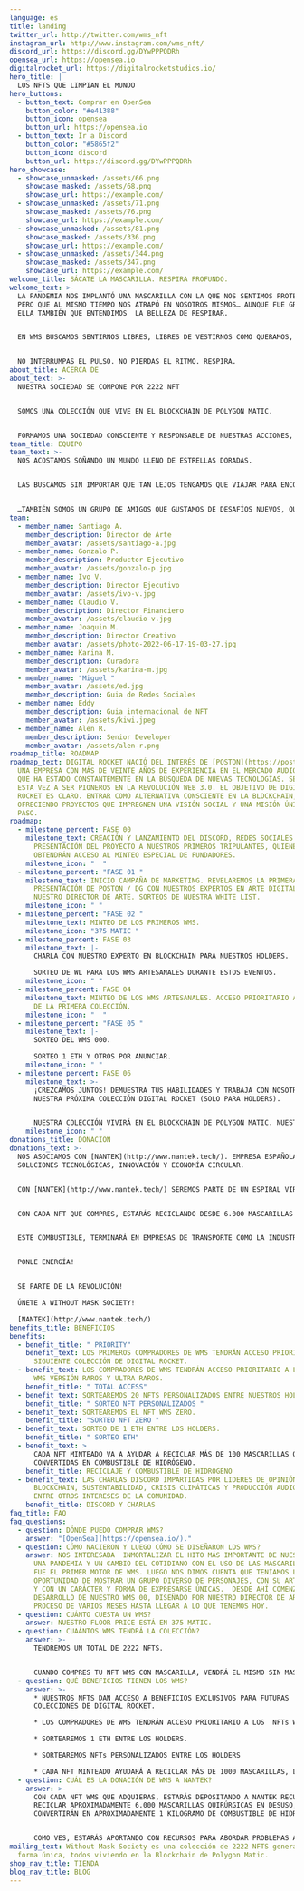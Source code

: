 ```yaml
---
language: es
title: landing
twitter_url: http://twitter.com/wms_nft
instagram_url: http://www.instagram.com/wms_nft/
discord_url: https://discord.gg/DYwPPPQDRh
opensea_url: https://opensea.io
digitalrocket_url: https://digitalrocketstudios.io/
hero_title: |
  LOS NFTS QUE LIMPIAN EL MUNDO   
hero_buttons:
  - button_text: Comprar en OpenSea
    button_color: "#e41388"
    button_icon: opensea
    button_url: https://opensea.io
  - button_text: Ir a Discord
    button_color: "#5865f2"
    button_icon: discord
    button_url: https://discord.gg/DYwPPPQDRh
hero_showcase:
  - showcase_unmasked: /assets/66.png
    showcase_masked: /assets/68.png
    showcase_url: https://example.com/
  - showcase_unmasked: /assets/71.png
    showcase_masked: /assets/76.png
    showcase_url: https://example.com/
  - showcase_unmasked: /assets/81.png
    showcase_masked: /assets/336.png
    showcase_url: https://example.com/
  - showcase_unmasked: /assets/344.png
    showcase_masked: /assets/347.png
    showcase_url: https://example.com/
welcome_title: SÁCATE LA MASCARILLA. RESPIRA PROFUNDO.
welcome_text: >-
  LA PANDEMIA NOS IMPLANTÓ UNA MASCARILLA CON LA QUE NOS SENTIMOS PROTEGIDOS,
  PERO QUE AL MISMO TIEMPO NOS ATRAPÓ EN NOSOTROS MISMOS… AUNQUE FUE GRACIAS A
  ELLA TAMBIÉN QUE ENTENDIMOS  LA BELLEZA DE RESPIRAR.


  EN WMS BUSCAMOS SENTIRNOS LIBRES, LIBRES DE VESTIRNOS COMO QUERAMOS, LIBRES DE MOVERNOS COMO QUERAMOS, LIBRES DE RESPIRAR COMO QUERAMOS, Y DE BUSCAR INCANSABLEMENTE SER Y SENTIRNOS IGUALMENTE HUMANOS.


  NO INTERRUMPAS EL PULSO. NO PIERDAS EL RITMO. RESPIRA.
about_title: ACERCA DE
about_text: >-
  NUESTRA SOCIEDAD SE COMPONE POR 2222 NFT


  SOMOS UNA COLECCIÓN QUE VIVE EN EL BLOCKCHAIN DE POLYGON MATIC.


  FORMAMOS UNA SOCIEDAD CONSCIENTE Y RESPONSABLE DE NUESTRAS ACCIONES, POR ESO, AL ADQUIRIR UN NFT WMS ESTAREMOS AYUDANDO A RECUPERAR MASCARILLAS EN DESUSO PARA CONVERTIRLAS EN ENERGÍA.
team_title: EQUIPO
team_text: >-
  NOS ACOSTAMOS SOÑANDO UN MUNDO LLENO DE ESTRELLAS DORADAS. 


  LAS BUSCAMOS SIN IMPORTAR QUE TAN LEJOS TENGAMOS QUE VIAJAR PARA ENCONTRARLAS.


  …TAMBIÉN SOMOS UN GRUPO DE AMIGOS QUE GUSTAMOS DE DESAFÍOS NUEVOS, QUE BUSCAMOS HORIZONTES NUEVOS, QUE NOS HAGAN VIBRAR DE NOCHE Y SOÑAR DE DÍA…
team:
  - member_name: Santiago A.
    member_description: Director de Arte
    member_avatar: /assets/santiago-a.jpg
  - member_name: Gonzalo P.
    member_description: Productor Ejecutivo
    member_avatar: /assets/gonzalo-p.jpg
  - member_name: Ivo V.
    member_description: Director Ejecutivo
    member_avatar: /assets/ivo-v.jpg
  - member_name: Claudio V.
    member_description: Director Financiero
    member_avatar: /assets/claudio-v.jpg
  - member_name: Joaquin M.
    member_description: Director Creativo
    member_avatar: /assets/photo-2022-06-17-19-03-27.jpg
  - member_name: Karina M.
    member_description: Curadora
    member_avatar: /assets/karina-m.jpg
  - member_name: "Miguel "
    member_avatar: /assets/ed.jpg
    member_description: Guia de Redes Sociales
  - member_name: Eddy
    member_description: Guia internacional de NFT
    member_avatar: /assets/kiwi.jpeg
  - member_name: Alen R.
    member_description: Senior Developer
    member_avatar: /assets/alen-r.png
roadmap_title: ROADMAP
roadmap_text: DIGITAL ROCKET NACIÓ DEL INTERÉS DE [POSTON](https://poston.cl/),
  UNA EMPRESA CON MÁS DE VEINTE AÑOS DE EXPERIENCIA EN EL MERCADO AUDIOVISUAL,
  QUE HA ESTADO CONSTANTEMENTE EN LA BÚSQUEDA DE NUEVAS TECNOLOGÍAS. SE RETARON
  ESTA VEZ A SER PIONEROS EN LA REVOLUCIÓN WEB 3.0. EL OBJETIVO DE DIGITAL
  ROCKET ES CLARO. ENTRAR COMO ALTERNATIVA CONSCIENTE EN LA BLOCKCHAIN,
  OFRECIENDO PROYECTOS QUE IMPREGNEN UNA VISIÓN SOCIAL Y UNA MISIÓN ÚNICA A CADA
  PASO.
roadmap:
  - milestone_percent: FASE 00
    milestone_text: CREACIÓN Y LANZAMIENTO DEL DISCORD, REDES SOCIALES Y PÁGINA WEB.
      PRESENTACIÓN DEL PROYECTO A NUESTROS PRIMEROS TRIPULANTES, QUIENES
      OBTENDRÁN ACCESO AL MINTEO ESPECIAL DE FUNDADORES.
    milestone_icon: "  "
  - milestone_percent: "FASE 01 "
    milestone_text: INICIO CAMPAÑA DE MARKETING. REVELAREMOS LA PRIMERA CHARLA DE
      PRESENTACIÓN DE POSTON / DG CON NUESTROS EXPERTOS EN ARTE DIGITAL Y
      NUESTRO DIRECTOR DE ARTE. SORTEOS DE NUESTRA WHITE LIST.
    milestone_icon: " "
  - milestone_percent: "FASE 02 "
    milestone_text: MINTEO DE LOS PRIMEROS WMS.
    milestone_icon: "375 MATIC "
  - milestone_percent: FASE 03
    milestone_text: |-
      CHARLA CON NUESTRO EXPERTO EN BLOCKCHAIN PARA NUESTROS HOLDERS.

      SORTEO DE WL PARA LOS WMS ARTESANALES DURANTE ESTOS EVENTOS.
    milestone_icon: " "
  - milestone_percent: FASE 04
    milestone_text: MINTEO DE LOS WMS ARTESANALES. ACCESO PRIORITARIO A LOS HOLDERS
      DE LA PRIMERA COLECCIÓN.
    milestone_icon: "  "
  - milestone_percent: "FASE 05 "
    milestone_text: |-
      SORTEO DEL WMS 000.

      SORTEO 1 ETH Y OTROS POR ANUNCIAR.
    milestone_icon: " "
  - milestone_percent: FASE 06
    milestone_text: >-
      ¡CREZCAMOS JUNTOS! DEMUESTRA TUS HABILIDADES Y TRABAJA CON NOSOTROS EN
      NUESTRA PRÓXIMA COLECCIÓN DIGITAL ROCKET (SOLO PARA HOLDERS). 


      NUESTRA COLECCIÓN VIVIRÁ EN EL BLOCKCHAIN DE POLYGON MATIC. NUESTRAS RAZONES: PROOF OF STAKE Y LA DIRECCIÓN ECO FRIENDLY DE ESTA BLOCKCHAIN.
    milestone_icon: " "
donations_title: DONACION
donations_text: >-
  NOS ASOCIAMOS CON [NANTEK](http://www.nantek.tech/). EMPRESA ESPAÑOLA LIDER EN
  SOLUCIONES TECNOLÓGICAS, INNOVACIÓN Y ECONOMÍA CIRCULAR. 


  CON [NANTEK](http://www.nantek.tech/) SEREMOS PARTE DE UN ESPIRAL VIRTUOSO. 


  CON CADA NFT QUE COMPRES, ESTARÁS RECICLANDO DESDE 6.000 MASCARILLAS EN DESUSO QUE SERÁN CONVERTIDAS EN APROXIMADAMENTE 1K DE COMBUSTIBLE DE HIDRÓGENO.


  ESTE COMBUSTIBLE, TERMINARÁ EN EMPRESAS DE TRANSPORTE COMO LA INDUSTRIA MARITIMA, EN LA CUAL LA NORMATIVA ACTUAL EXIGE LA UTILIZACIÓN DE COMBUSTIBLES LIBRES DE SULFATO Y DONDE EL HIDRÓGENO ENTRA EN JUEGO.


  PONLE ENERGÍA!


  SÉ PARTE DE LA REVOLUCIÓN!

  ÚNETE A WITHOUT MASK SOCIETY!

  [NANTEK](http://www.nantek.tech/)
benefits_title: BENEFICIOS
benefits:
  - benefit_title: " PRIORITY"
    benefit_text: LOS PRIMEROS COMPRADORES DE WMS TENDRÁN ACCESO PRIORITARIO A LA
      SIGUIENTE COLECCIÓN DE DIGITAL ROCKET.
  - benefit_text: LOS COMPRADORES DE WMS TENDRÁN ACCESO PRIORITARIO A LA COLECCIÓN
      WMS VERSIÓN RAROS Y ULTRA RAROS.
    benefit_title: " TOTAL ACCESS"
  - benefit_text: SORTEAREMOS 20 NFTS PERSONALIZADOS ENTRE NUESTROS HOLDERS.
    benefit_title: " SORTEO NFT PERSONALIZADOS "
  - benefit_text: SORTEAREMOS EL NFT WMS ZERO.
    benefit_title: "SORTEO NFT ZERO "
  - benefit_text: SORTEO DE 1 ETH ENTRE LOS HOLDERS.
    benefit_title: " SORTEO ETH"
  - benefit_text: >
      CADA NFT MINTEADO VA A AYUDAR A RECICLAR MÁS DE 100 MASCARILLAS QUE SERÁN
      CONVERTIDAS EN COMBUSTIBLE DE HIDRÓGENO.
    benefit_title: RECICLAJE Y COMBUSTIBLE DE HIDRÓGENO
  - benefit_text: LAS CHARLAS DISCORD IMPARTIDAS POR LIDERES DE OPINIÓN EN ÁREAS DE
      BLOCKCHAIN, SUSTENTABILIDAD, CRISIS CLIMÁTICAS Y PRODUCCIÓN AUDIOVISUAL,
      ENTRE OTROS INTERESES DE LA COMUNIDAD.
    benefit_title: DISCORD Y CHARLAS
faq_title: FAQ
faq_questions:
  - question: DÓNDE PUEDO COMPRAR WMS?
    answer: "[OpenSea](https://opensea.io/)."
  - question: CÓMO NACIERON Y LUEGO CÓMO SE DISEÑARON LOS WMS?
    answer: NOS INTERESABA  INMORTALIZAR EL HITO MÁS IMPORTANTE DE NUESTROS TIEMPOS.
      UNA PANDEMIA Y UN CAMBIO DEL COTIDIANO CON EL USO DE LAS MASCARILLAS, ESE
      FUE EL PRIMER MOTOR DE WMS. LUEGO NOS DIMOS CUENTA QUE TENÍAMOS LA
      OPORTUNIDAD DE MOSTRAR UN GRUPO DIVERSO DE PERSONAJES, CON SU ARTE PROPIO
      Y CON UN CARÁCTER Y FORMA DE EXPRESARSE ÚNICAS.  DESDE AHÍ COMENZÓ EL
      DESARROLLO DE NUESTRO WMS 00, DISEÑADO POR NUESTRO DIRECTOR DE ARTE, EN UN
      PROCESO DE VARIOS MESES HASTA LLEGAR A LO QUE TENEMOS HOY.
  - question: CUÁNTO CUESTA UN WMS?
    answer: NUESTRO FLOOR PRICE ESTÁ EN 375 MATIC.
  - question: CUAÁNTOS WMS TENDRÁ LA COLECCIÓN?
    answer: >-
      TENDREMOS UN TOTAL DE 2222 NFTS. 


      CUANDO COMPRES TU NFT WMS CON MASCARILLA, VENDRÁ EL MISMO SIN MASCARILLA. ES DECIR TE LLEVAS 2X1.
  - question: QUÉ BENEFICIOS TIENEN LOS WMS?
    answer: >-
      * NUESTROS NFTS DAN ACCESO A BENEFICIOS EXCLUSIVOS PARA FUTURAS
      COLECCIONES DE DIGITAL ROCKET.

      * LOS COMPRADORES DE WMS TENDRÁN ACCESO PRIORITARIO A LOS  NFTs WMS RAROS.

      * SORTEAREMOS 1 ETH ENTRE LOS HOLDERS.

      * SORTEAREMOS NFTs PERSONALIZADOS ENTRE LOS HOLDERS

      * CADA NFT MINTEADO AYUDARÁ A RECICLAR MÁS DE 1000 MASCARILLAS, LAS CUALES SERÁN CONVERTIDAS EN COMBUSTIBLE DE HIDRÓGENO.
  - question: CUÁL ES LA DONACIÓN DE WMS A NANTEK?
    answer: >-
      CON CADA NFT WMS QUE ADQUIERAS, ESTARÁS DEPOSITANDO A NANTEK RECURSOS PARA
      RECICLAR APROXIMADAMENTE 6.000 MASCARILLAS QUIRÚRGICAS EN DESUSO, QUE SE
      CONVERTIRÁN EN APROXIMADAMENTE 1 KILOGRAMO DE COMBUSTIBLE DE HIDRÓGENO. 


      COMO VES, ESTARÁS APORTANDO CON RECURSOS PARA ABORDAR PROBLEMAS ACTUALES Y FUTUROS EN RELACIÓN A LA CRISIS MEDIOAMBIENTAL.
mailing_text: Without Mask Society es una colección de 2222 NFTS generados de
  forma única, todos viviendo en la Blockchain de Polygon Matic.
shop_nav_title: TIENDA
blog_nav_title: BLOG
---
```

